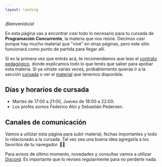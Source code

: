 ```yaml
---
layout: landing
---
```


¡Bienvenido/a!

En esta página vas a encontrar _casi_ todo lo necesario para tu cursada de **Programación Concurrente**, la materia que nos reúne. Decimos _casi_ porque hay mucho material que "vive" en otras páginas, pero este sitio funcionará como punto de partida para llegar allí.

Si es la primera vez que entrás acá, te recomendamos que leas el [contrato pedagógico](/contrato-pedagogico), donde explicamos todo lo que tenés que saber para apobar esta materia. Si ya viniste varias veces, probablemente quieras ir a la sección [cursada](/cursada) o ver el [material](/material) que tenemos disponible.

## Días y horarios de cursada

* Martes de 17:00 a 21:00, Jueves de 18:00 a 22:00.
* Los profes somos Federico Aloi y Sebastián Pedersen.

## Canales de comunicación

Vamos a utilizar esta página para subir material, fechas importantes y todo lo relacionado a la cursada. Tal vez sea una buena idea agregarla a los favoritos de tu navegador. :link::globe_with_meridians:

Para avisos de último momento, novedades y consultas vamos a utilizar [Discord](https://discord.gg/n4g5wH5). Es importante que lo revises regularmente para no perderte nada.
